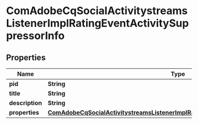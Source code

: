 

# ComAdobeCqSocialActivitystreamsListenerImplRatingEventActivitySuppressorInfo

## Properties

Name | Type | Description | Notes
------------ | ------------- | ------------- | -------------
**pid** | **String** |  |  [optional]
**title** | **String** |  |  [optional]
**description** | **String** |  |  [optional]
**properties** | [**ComAdobeCqSocialActivitystreamsListenerImplRatingEventActivitySuppressorProperties**](ComAdobeCqSocialActivitystreamsListenerImplRatingEventActivitySuppressorProperties.md) |  |  [optional]



